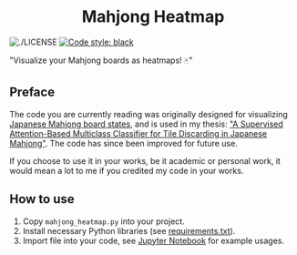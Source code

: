 <h1 align="center">Mahjong Heatmap</h1>

<p align="center">

![./LICENSE](https://img.shields.io/badge/License-MIT-blue.svg)
<a href="https://github.com/psf/black"><img alt="Code style: black" src="https://img.shields.io/badge/code%20style-black-000000.svg"></a>

"Visualize your Mahjong boards as heatmaps! 🀄"

</p>


## Preface

The code you are currently reading was originally designed for visualizing [Japanese Mahjong board states](https://www.kaggle.com/datasets/trongdt/japanese-mahjong-board-states), and is used in my thesis: ["A Supervised Attention-Based Multiclass Classifier for Tile Discarding in Japanese Mahjong"](https://hdl.handle.net/11250/2823898). The code has since been improved for future use. 

If you choose to use it in your works, be it academic or personal work, it would mean a lot to me if you credited my code in your works.

## How to use

1. Copy `mahjong_heatmap.py` into your project.
2. Install necessary Python libraries (see [requirements.txt](./requirements.txt)).
3. Import file into your code, see [Jupyter Notebook](./generate_mahjong_heatmap.ipynb) for example usages.